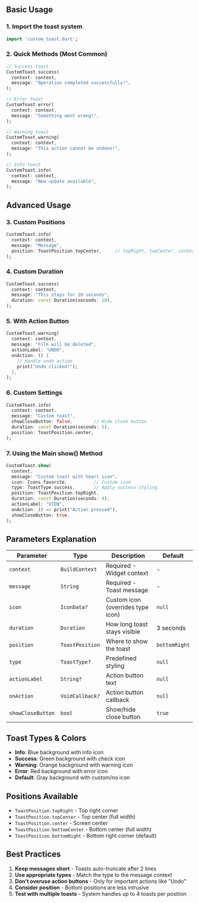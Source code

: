 ## Basic Usage

### 1. Import the toast system

```dart
import 'custom_toast.dart';
```

### 2. Quick Methods (Most Common)

```dart
// Success toast
CustomToast.success(
  context: context,
  message: "Operation completed successfully!",
);

// Error toast
CustomToast.error(
  context: context,
  message: "Something went wrong!",
);

// Warning toast
CustomToast.warning(
  context: context,
  message: "This action cannot be undone!",
);

// Info toast
CustomToast.info(
  context: context,
  message: "New update available",
);
```

## Advanced Usage

### 3. Custom Positions

```dart
CustomToast.info(
  context: context,
  message: "Message",
  position: ToastPosition.topCenter,     // topRight, topCenter, center, bottomCenter, bottomRight
);
```

### 4. Custom Duration

```dart
CustomToast.success(
  context: context,
  message: "This stays for 10 seconds",
  duration: const Duration(seconds: 10),
);
```

### 5. With Action Button

```dart
CustomToast.warning(
  context: context,
  message: "File will be deleted",
  actionLabel: "UNDO",
  onAction: () {
    // Handle undo action
    print("Undo clicked!");
  },
);
```

### 6. Custom Settings

```dart
CustomToast.info(
  context: context,
  message: "Custom toast",
  showCloseButton: false,        // Hide close button
  duration: const Duration(seconds: 5),
  position: ToastPosition.center,
);
```

### 7. Using the Main show() Method

```dart
CustomToast.show(
  context,
  message: "Custom toast with heart icon",
  icon: Icons.favorite,          // Custom icon
  type: ToastType.success,       // Apply success styling
  position: ToastPosition.topRight,
  duration: const Duration(seconds: 4),
  actionLabel: "VIEW",
  onAction: () => print("Action pressed"),
  showCloseButton: true,
);
```

## Parameters Explanation

| Parameter         | Type            | Description                       | Default       |
| ----------------- | --------------- | --------------------------------- | ------------- |
| `context`         | `BuildContext`  | Required - Widget context         | -             |
| `message`         | `String`        | Required - Toast message          | -             |
| `icon`            | `IconData?`     | Custom icon (overrides type icon) | `null`        |
| `duration`        | `Duration`      | How long toast stays visible      | 3 seconds     |
| `position`        | `ToastPosition` | Where to show the toast           | `bottomRight` |
| `type`            | `ToastType?`    | Predefined styling                | `null`        |
| `actionLabel`     | `String?`       | Action button text                | `null`        |
| `onAction`        | `VoidCallback?` | Action button callback            | `null`        |
| `showCloseButton` | `bool`          | Show/hide close button            | `true`        |

## Toast Types & Colors

- **Info**: Blue background with info icon
- **Success**: Green background with check icon
- **Warning**: Orange background with warning icon
- **Error**: Red background with error icon
- **Default**: Gray background with custom/no icon

## Positions Available

- `ToastPosition.topRight` - Top right corner
- `ToastPosition.topCenter` - Top center (full width)
- `ToastPosition.center` - Screen center
- `ToastPosition.bottomCenter` - Bottom center (full width)
- `ToastPosition.bottomRight` - Bottom right corner (default)

## Best Practices

1. **Keep messages short** - Toasts auto-truncate after 2 lines
2. **Use appropriate types** - Match the type to the message context
3. **Don't overuse action buttons** - Only for important actions like "Undo"
4. **Consider position** - Bottom positions are less intrusive
5. **Test with multiple toasts** - System handles up to 4 toasts per position
